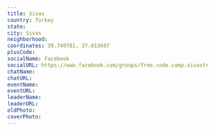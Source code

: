 ```yaml
---
title: Sivas
country: Turkey
state: 
city: Sivas
neighborhood: 
coordinates: 39.749781, 37.013697
plusCode:
socialName: Facebook
socialURL: https://www.facebook.com/groups/free.code.camp.sivastr
chatName:
chatURL:
eventName:
eventURL:
leaderName:
leaderURL:
oldPhoto: 
coverPhoto:
---
```


